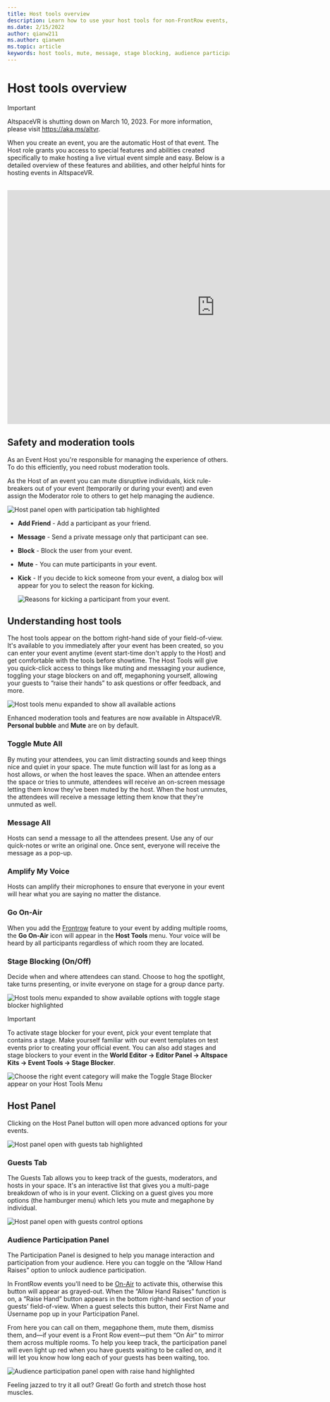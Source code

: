 ```yaml
---
title: Host tools overview
description: Learn how to use your host tools for non-FrontRow events, including muting, messaging, and moderating.
ms.date: 2/15/2022
author: qianw211
ms.author: qianwen
ms.topic: article
keywords: host tools, mute, message, stage blocking, audience participation
---
```


# Host tools overview

>[!Important]
>AltspaceVR is shutting down on March 10, 2023. For more information, please visit https://aka.ms/altvr.

When you create an event, you are the automatic Host of that event. The Host role grants you access to special features and abilities created specifically to make hosting a live virtual event simple and easy. Below is a detailed overview of these features and abilities, and other helpful hints for hosting events in AltspaceVR.

<br>

<iframe width="940" height="530" src="https://www.youtube.com/embed/tm_33u2wGm8" title="YouTube video player" frameborder="0" allow="accelerometer; autoplay; clipboard-write; encrypted-media; gyroscope; picture-in-picture" allowfullscreen></iframe>

<br>

## Safety and moderation tools

As an Event Host you're responsible for managing the experience of others. To do this efficiently, you need robust moderation tools. 

As the Host of an event you can mute disruptive individuals, kick rule-breakers out of your event (temporarily or during your event) and even assign the Moderator role to others to get help managing the audience.

![Host panel open with participation tab highlighted](images/moderation-tools.png)

* **Add Friend** - Add a participant as your friend.
* **Message** - Send a private message only that participant can see.
* **Block** - Block the user from your event.
* **Mute** - You can mute participants in your event.
* **Kick** - If you decide to kick someone from your event, a dialog box will appear for you to select the reason for kicking.

    ![Reasons for kicking a participant from your event.](images/kick-reasons.png)

## Understanding host tools

The host tools appear on the bottom right-hand side of your field-of-view. It's available to you immediately after your event has been created, so you can enter your event anytime (event start-time don't apply to the Host) and get comfortable with the tools before showtime. The Host Tools will give you quick-click access to things like muting and messaging your audience, toggling your stage blockers on and off, megaphoning yourself, allowing your guests to “raise their hands” to ask questions or offer feedback, and more.

![Host tools menu expanded to show all available actions](images/host-tools-img-01.png) 

Enhanced moderation tools and features are now available in AltspaceVR.  **Personal bubble** and **Mute** are on by default.

### Toggle Mute All

By muting your attendees, you can limit distracting sounds and keep things nice and quiet in your space. The mute function will last for as long as a host allows, or when the host leaves the space. When an attendee enters the space or tries to unmute, attendees will receive an on-screen message letting them know they’ve been muted by the host. When the host unmutes, the attendees will receive a message letting them know that they're unmuted as well.

### Message All

Hosts can send a message to all the attendees present. Use any of our quick-notes or write an original one. Once sent, everyone will receive the message as a pop-up.

### Amplify My Voice

Hosts can amplify their microphones to ensure that everyone in your event will hear what you are saying no matter the distance.

### Go On-Air

When you add the [Frontrow](../faqs/scaling-audiences.md) feature to your event by adding multiple rooms, the **Go On-Air** icon will appear in the **Host Tools** menu.  Your voice will be heard by all participants regardless of which room they are located.

### Stage Blocking (On/Off)

Decide when and where attendees can stand. Choose to hog the spotlight, take turns presenting, or invite everyone on stage for a group dance party.

![Host tools menu expanded to show available options with toggle stage blocker highlighted](images/host-tools-img-02.png)

> [!IMPORTANT]
> To activate stage blocker for your event, pick your event template that contains a stage. Make yourself familiar with our event templates on test events prior to creating your official event. You can also add stages and stage blockers to your event in the **World Editor -> Editor Panel -> Altspace Kits -> Event Tools -> Stage Blocker**.

![Choose the right event category will make the Toggle Stage Blocker appear on your **Host Tools** Menu](images/events-category.png)

## Host Panel

Clicking on the Host Panel button will open more advanced options for your events.

![Host panel open with guests tab highlighted](images/host-panel-details.png)

### Guests Tab

The Guests Tab allows you to keep track of the guests, moderators, and hosts in your space. It's an interactive list that gives you a multi-page breakdown of who is in your event. Clicking on a guest gives you more options (the hamburger menu) which lets you mute and megaphone by individual.

![Host panel open with guests control options](images/host-panel-guests-details.png)

### Audience Participation Panel

The Participation Panel is designed to help you manage interaction and participation from your audience. Here you can toggle on the “Allow Hand Raises” option to unlock audience participation. 

In FrontRow events you'll need to be [On-Air](#go-on-air) to activate this, otherwise this button will appear as grayed-out. When the “Allow Hand Raises” function is on, a “Raise Hand” button appears in the bottom right-hand section of your guests’ field-of-view. When a guest selects this button, their First Name and Username pop up in your Participation Panel. 

From here you can call on them, megaphone them, mute them, dismiss them, and—if your event is a Front Row event—put them “On Air” to mirror them across multiple rooms. To help you keep track, the participation panel will even light up red when you have guests waiting to be called on, and it will let you know how long each of your guests has been waiting, too.
 
![Audience participation panel open with raise hand highlighted](images/host-tools-img-05.png)

Feeling jazzed to try it all out? Great! Go forth and stretch those host muscles.